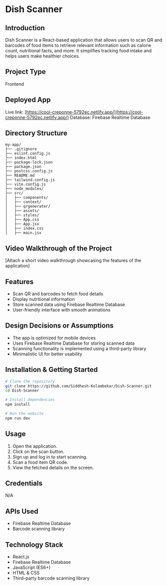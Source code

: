 # Dish Scanner

## Introduction
Dish Scanner is a React-based application that allows users to scan QR and barcodes of food items to retrieve relevant information such as calorie count, nutritional facts, and more. It simplifies tracking food intake and helps users make healthier choices.

## Project Type
Frontend

## Deployed App
Live link: [https://cool-creponne-5792ec.netlify.app/](https://cool-creponne-5792ec.netlify.app/)
Database: Firebase Realtime Database

## Directory Structure
```
my-app/
├── .gitignore
├── eslint.config.js
├── index.html
├── package-lock.json
├── package.json
├── postcss.config.js
├── README.md
├── tailwind.config.js
├── vite.config.js
├── node_modules/
├── src/
│   ├── components/
│   ├── context/
│   ├── qrgenerater/
│   ├── assets/
│   ├── styles/
│   ├── App.css
│   ├── App.jsx
│   ├── index.css
│   ├── main.jsx
```

## Video Walkthrough of the Project
[Attach a short video walkthrough showcasing the features of the application]

## Features
- Scan QR and barcodes to fetch food details
- Display nutritional information
- Store scanned data using Firebase Realtime Database
- User-friendly interface with smooth animations

## Design Decisions or Assumptions
- The app is optimized for mobile devices
- Uses Firebase Realtime Database for storing scanned data
- Scanning functionality is implemented using a third-party library
- Minimalistic UI for better usability

## Installation & Getting Started
```bash
# Clone the repository
git clone https://github.com/Siddhesh-Kolambekar/Dish-Scanner.git
cd Dish-Scanner

# Install dependencies
npm install

# Run the website
npm run dev
```

## Usage
1. Open the application.
2. Click on the scan button.
3. Sign up and log in to start scanning.
4. Scan a food item QR code.
5. View the fetched details on the screen.

## Credentials
N/A

## APIs Used
- Firebase Realtime Database
- Barcode scanning library

## Technology Stack
- React.js
- Firebase Realtime Database
- JavaScript (ES6+)
- HTML & CSS
- Third-party barcode scanning library

